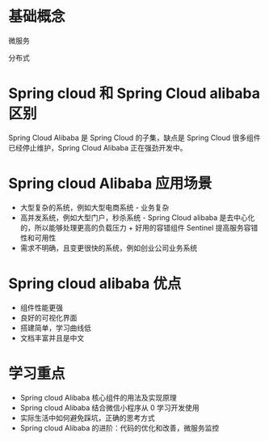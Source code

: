 # 基础概念

微服务

分布式


# Spring cloud 和 Spring Cloud alibaba 区别
Spring Cloud Alibaba 是 Spring Cloud 的子集，缺点是 Spring Cloud 很多组件已经停止维护，Spring Cloud Alibaba 正在强劲开发中。



# Spring cloud Alibaba 应用场景
- 大型复杂的系统，例如大型电商系统 - 业务复杂
- 高并发系统，例如大型门户，秒杀系统 - Spring Cloud alibaba 是去中心化的，所以能够处理更高的负载压力 + 好用的容错组件 Sentinel 提高服务容错性和可用性
- 需求不明确，且变更很快的系统，例如创业公司业务系统

# Spring cloud alibaba 优点
- 组件性能更强
- 良好的可视化界面
- 搭建简单，学习曲线低
- 文档丰富并且是中文


# 学习重点
- Spring cloud Alibaba 核心组件的用法及实现原理
- Spring cloud Alibaba 结合微信小程序从 0 学习开发使用
- 实际生活中如何避免踩坑，正确的思考方式
- Spring cloud Alibaba 的进阶：代码的优化和改善，微服务监控
